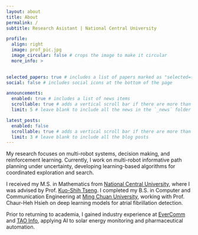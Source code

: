 ```yaml
---
layout: about
title: About
permalink: /
subtitle: Research Asistant | National Central University

profile:
  align: right
  image: prof_pic.jpg
  image_circular: false # crops the image to make it circular
  more_info: >
    

selected_papers: true # includes a list of papers marked as "selected={true}"
social: false # includes social icons at the bottom of the page

announcements:
  enabled: true # includes a list of news items
  scrollable: true # adds a vertical scroll bar if there are more than 3 news items
  limit: 5 # leave blank to include all the news in the `_news` folder

latest_posts:
  enabled: false
  scrollable: true # adds a vertical scroll bar if there are more than 3 new posts items
  limit: 3 # leave blank to include all the blog posts
---
```


My research focuses on multi-robot systems, decision making, and reinforcement learning. Currently, I work on multi-robot informative path planning under uncertainty, developing learning-based algorithms for coordinated exploration and search.

I received my M.S. in Mathematics from [National Central University](https://www.ncu.edu.tw/en/index.php), where I was advised by Prof. [Kuo-Shih Tseng](https://sites.google.com/site/kuoshihtseng/). I completed my B.S. in Computer and Communication Engineering at [Ming Chuan University](https://web2.mcu.edu.tw/en/), working with Prof. Chaur-Heh Hsieh on deep learning models for atrial fibrillation detection.

Prior to returning to academia, I gained industry experience at [EverComm](https://evercomm.io/) and [TAO Info](https://sites.google.com/taoinfo.com.tw/taoinfo/%E9%A6%96%E9%A0%81), applying AI to solar energy monitoring and pharmaceutical automation.